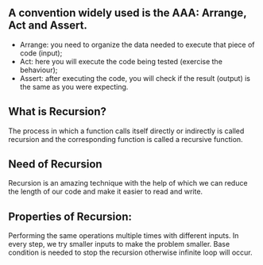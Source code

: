 ## A convention widely used is the AAA: Arrange, Act and Assert.

- Arrange: you need to organize the data needed to execute that piece of code (input);
- Act: here you will execute the code being tested (exercise the behaviour);
- Assert: after executing the code, you will check if the result (output) is the same as you were expecting.


## What is Recursion? 
The process in which a function calls itself directly or indirectly is called recursion and the corresponding function is called a recursive function.

## Need of Recursion

Recursion is an amazing technique with the help of which we can reduce the length of our code and make it easier to read and write.

## Properties of Recursion:

Performing the same operations multiple times with different inputs.
In every step, we try smaller inputs to make the problem smaller.
Base condition is needed to stop the recursion otherwise infinite loop will occur.